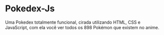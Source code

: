 # Pokedex-Js
Uma Pokedex totalmente funcional, cirada utilizando HTML, CSS e JavaScript, com ela você ver todos os 898 Pokémon que existem no anime. 
